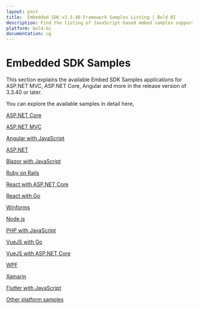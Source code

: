 ```yaml
---
layout: post
title:  Embedded SDK v3.3.40 Framework Samples Listing | Bold BI
description: Find the listing of JavaScript-based embed samples supporting different frameworks since Bold BI v3.3.40.
platform: bold-bi
documentation: ug
---
```


# Embedded SDK Samples

This section explains the available Embed SDK Samples applications for ASP.NET MVC, ASP.NET Core, Angular and more in the release version of 3.3.40 or later.

You can explore the available samples in detail here,

[ASP.NET Core](/embedded-bi/javascript-based/samples/v3.3.40-or-later/asp-net-core/)

[ASP.NET MVC](/embedded-bi/javascript-based/samples/v3.3.40-or-later/asp-net-mvc/)

[Angular with JavaScript](/embedded-bi/javascript-based/samples/v3.3.40-or-later/angular-with-javascript/)

[ASP.NET](/embedded-bi/javascript-based/samples/v3.3.40-or-later/asp-net/)

[Blazor with JavaScript](/embedded-bi/javascript-based/samples/v3.3.40-or-later/blazor-with-javascript/)

[Ruby on Rails](/embedded-bi/javascript-based/samples/v3.3.40-or-later/ruby-on-rails/)

[React with ASP.NET Core](/embedded-bi/javascript-based/samples/v3.3.40-or-later/react-core/)

[React with Go](/embedded-bi/javascript-based/samples/v3.3.40-or-later/react-with-go/)

[Winforms](/embedded-bi/javascript-based/samples/v3.3.40-or-later/winforms/)

[Node.js](/embedded-bi/javascript-based/samples/v3.3.40-or-later/node-js/)

[PHP with JavaScript](/embedded-bi/javascript-based/samples/v3.3.40-or-later/php-with-javascript/)

[VueJS with Go](/embedded-bi/javascript-based/samples/v3.3.40-or-later/vuejs-with-go/)

[VueJS with ASP.NET Core](/embedded-bi/javascript-based/samples/v3.3.40-or-later/vuejs-with-core/)

[WPF](/embedded-bi/javascript-based/samples/v3.3.40-or-later/wpf/)

[Xamarin](/embedded-bi/javascript-based/samples/v3.3.40-or-later/xamarin/)

[Flutter with JavaScript](/embedded-bi/javascript-based/samples/v3.3.40-or-later/flutter-with-javascript/)

[Other platform samples](/embedded-bi/javascript-based/samples/v3.3.40-or-later/other-platform-samples/)
                        
